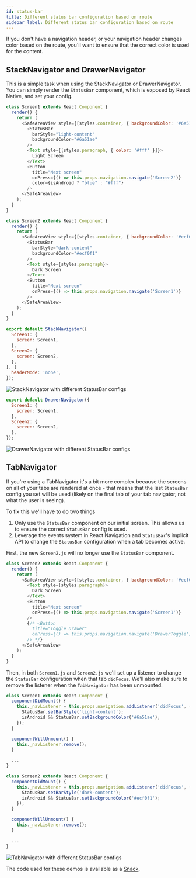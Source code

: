 ```yaml
---
id: status-bar
title: Different status bar configuration based on route
sidebar_label: Different status bar configuration based on route
---
```


If you don't have a navigation header, or your navigation header changes color based on the route, you'll want to ensure that the correct color is used for the content.

## StackNavigator and DrawerNavigator

This is a simple task when using the StackNavigator or DrawerNavigator. You can simply render the `StatusBar` component, which is exposed by React Native, and set your config.

```javascript
class Screen1 extends React.Component {
  render() {
    return (
      <SafeAreaView style={[styles.container, { backgroundColor: '#6a51ae' }]}>
        <StatusBar
          barStyle="light-content"
          backgroundColor="#6a51ae"
        />
        <Text style={[styles.paragraph, { color: '#fff' }]}>
          Light Screen
        </Text>
        <Button
          title="Next screen"
          onPress={() => this.props.navigation.navigate('Screen2')}
          color={isAndroid ? "blue" : "#fff"}
        />
      </SafeAreaView>
    );
  }
}

class Screen2 extends React.Component {
  render() {
    return (
      <SafeAreaView style={[styles.container, { backgroundColor: '#ecf0f1' }]}>
        <StatusBar
          barStyle="dark-content"
          backgroundColor="#ecf0f1"
        />
        <Text style={styles.paragraph}>
          Dark Screen
        </Text>
        <Button
          title="Next screen"
          onPress={() => this.props.navigation.navigate('Screen1')}
        />
      </SafeAreaView>
    );
  }
}
```

```javascript
export default StackNavigator({
  Screen1: {
    screen: Screen1,
  },
  Screen2: {
    screen: Screen2,
  },
}, {
  headerMode: 'none',
});
```

![StackNavigator with different StatusBar configs](./assets/statusbar/statusbar-stack-demo.gif)

```javascript
export default DrawerNavigator({
  Screen1: {
    screen: Screen1,
  },
  Screen2: {
    screen: Screen2,
  },
});
```

![DrawerNavigator with different StatusBar configs](./assets/statusbar/statusbar-drawer-demo.gif)

## TabNavigator

If you're using a TabNavigator it's a bit more complex because the screens on all of your tabs are rendered at once - that means that the last `StatusBar` config you set will be used (likely on the final tab of your tab navigator, not what the user is seeing).

To fix this we'll have to do two things

1. Only use the `StatusBar` component on our initial screen. This allows us to ensure the correct `StatusBar` config is used.
2. Leverage the events system in React Navigation and `StatusBar`'s implicit API to change the `StatusBar` configuration when a tab becomes active.

First, the new `Screen2.js` will no longer use the `StatusBar` component.

```javascript
class Screen2 extends React.Component {
  render() {
    return (
      <SafeAreaView style={[styles.container, { backgroundColor: '#ecf0f1' }]}>
        <Text style={styles.paragraph}>
          Dark Screen
        </Text>
        <Button
          title="Next screen"
          onPress={() => this.props.navigation.navigate('Screen1')}
        />
        {/* <Button
          title="Toggle Drawer"
          onPress={() => this.props.navigation.navigate('DrawerToggle')}
        /> */}
      </SafeAreaView>
    );
  }
}
```

Then, in both `Screen1.js` and `Screen2.js` we'll set up a listener to change the `StatusBar` configuration when that tab `didFocus`. We'll also make sure to remove the listener when the `TabNavigator` has been unmounted.

```javascript
class Screen1 extends React.Component {
  componentDidMount() {
    this._navListener = this.props.navigation.addListener('didFocus', () => {
      StatusBar.setBarStyle('light-content');
      isAndroid && StatusBar.setBackgroundColor('#6a51ae');
    });
  }

  componentWillUnmount() {
    this._navListener.remove();
  }

  ...
}

class Screen2 extends React.Component {
  componentDidMount() {
    this._navListener = this.props.navigation.addListener('didFocus', () => {
      StatusBar.setBarStyle('dark-content');
      isAndroid && StatusBar.setBackgroundColor('#ecf0f1');
    });
  }

  componentWillUnmount() {
    this._navListener.remove();
  }

  ...
}
```

![TabNavigator with different StatusBar configs](./assets/statusbar/statusbar-tab-demo.gif)

The code used for these demos is available as a [Snack](https://snack.expo.io/r1iuFP6Ez).
